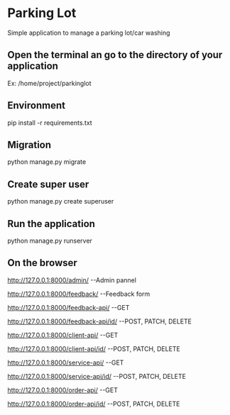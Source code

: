 # Parking Lot
Simple application to manage a parking lot/car washing

## Open the terminal an go to the directory of your application
Ex: /home/project/parkinglot

## Environment
pip install -r requirements.txt

## Migration
python manage.py migrate

## Create super user
python manage.py create superuser

## Run the application
python manage.py runserver


## On the browser
http://127.0.0.1:8000/admin/ --Admin pannel

http://127.0.0.1:8000/feedback/ --Feedback form

http://127.0.0.1:8000/feedback-api/ --GET

http://127.0.0.1:8000/feedback-api/id/ --POST, PATCH, DELETE

http://127.0.0.1:8000/client-api/ --GET

http://127.0.0.1:8000/client-api/id/ --POST, PATCH, DELETE

http://127.0.0.1:8000/service-api/ --GET

http://127.0.0.1:8000/service-api/id/ --POST, PATCH, DELETE

http://127.0.0.1:8000/order-api/ --GET

http://127.0.0.1:8000/order-api/id/ --POST, PATCH, DELETE